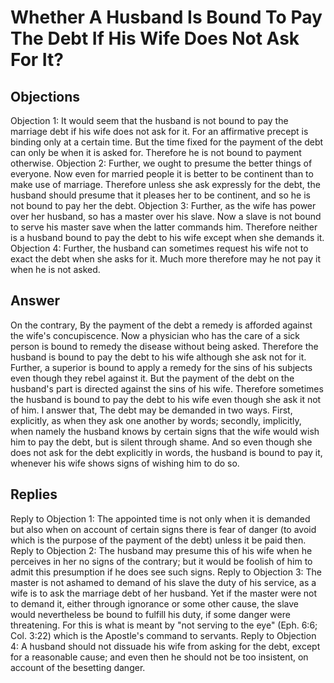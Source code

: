 # Whether A Husband Is Bound To Pay The Debt If His Wife Does Not Ask For It?
## Objections
Objection 1: It would seem that the husband is not bound to pay the marriage debt if his wife does not ask for it. For an affirmative precept is binding only at a certain time. But the time fixed for the payment of the debt can only be when it is asked for. Therefore he is not bound to payment otherwise.
Objection 2: Further, we ought to presume the better things of everyone. Now even for married people it is better to be continent than to make use of marriage. Therefore unless she ask expressly for the debt, the husband should presume that it pleases her to be continent, and so he is not bound to pay her the debt.
Objection 3: Further, as the wife has power over her husband, so has a master over his slave. Now a slave is not bound to serve his master save when the latter commands him. Therefore neither is a husband bound to pay the debt to his wife except when she demands it.
Objection 4: Further, the husband can sometimes request his wife not to exact the debt when she asks for it. Much more therefore may he not pay it when he is not asked.
## Answer
On the contrary, By the payment of the debt a remedy is afforded against the wife's concupiscence. Now a physician who has the care of a sick person is bound to remedy the disease without being asked. Therefore the husband is bound to pay the debt to his wife although she ask not for it. Further, a superior is bound to apply a remedy for the sins of his subjects even though they rebel against it. But the payment of the debt on the husband's part is directed against the sins of his wife. Therefore sometimes the husband is bound to pay the debt to his wife even though she ask it not of him.
I answer that, The debt may be demanded in two ways. First, explicitly, as when they ask one another by words; secondly, implicitly, when namely the husband knows by certain signs that the wife would wish him to pay the debt, but is silent through shame. And so even though she does not ask for the debt explicitly in words, the husband is bound to pay it, whenever his wife shows signs of wishing him to do so.
## Replies
Reply to Objection 1: The appointed time is not only when it is demanded but also when on account of certain signs there is fear of danger (to avoid which is the purpose of the payment of the debt) unless it be paid then.
Reply to Objection 2: The husband may presume this of his wife when he perceives in her no signs of the contrary; but it would be foolish of him to admit this presumption if he does see such signs.
Reply to Objection 3: The master is not ashamed to demand of his slave the duty of his service, as a wife is to ask the marriage debt of her husband. Yet if the master were not to demand it, either through ignorance or some other cause, the slave would nevertheless be bound to fulfill his duty, if some danger were threatening. For this is what is meant by "not serving to the eye" (Eph. 6:6; Col. 3:22) which is the Apostle's command to servants.
Reply to Objection 4: A husband should not dissuade his wife from asking for the debt, except for a reasonable cause; and even then he should not be too insistent, on account of the besetting danger.